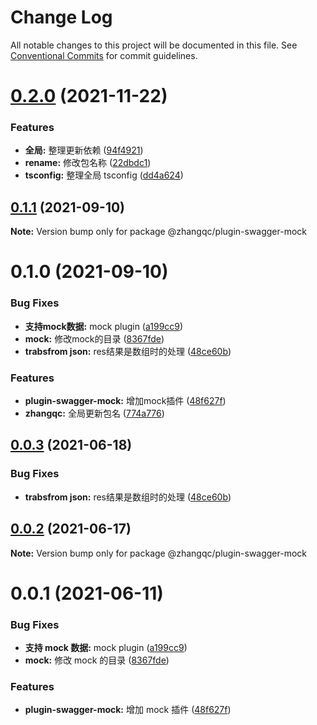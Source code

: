 # Change Log

All notable changes to this project will be documented in this file.
See [Conventional Commits](https://conventionalcommits.org) for commit guidelines.

# [0.2.0](https://github.com/kkaaddff/moon-private/compare/@zhangqc/plugin-swagger-mock@0.1.1...@zhangqc/plugin-swagger-mock@0.2.0) (2021-11-22)


### Features

* **全局:** 整理更新依赖 ([94f4921](https://github.com/kkaaddff/moon-private/commit/94f4921249790f0eb80de0923422704f99ca4377))
* **rename:** 修改包名称 ([22dbdc1](https://github.com/kkaaddff/moon-private/commit/22dbdc1c845efd54035f69a760b7a7c7cfc07fc9))
* **tsconfig:** 整理全局 tsconfig ([dd4a624](https://github.com/kkaaddff/moon-private/commit/dd4a624538ed2e4324287d99671ca2470c23c5cd))





## [0.1.1](https://github.com/kkaaddff/moon-private/compare/@zhangqc/plugin-swagger-mock@0.1.0...@zhangqc/plugin-swagger-mock@0.1.1) (2021-09-10)

**Note:** Version bump only for package @zhangqc/plugin-swagger-mock





# 0.1.0 (2021-09-10)


### Bug Fixes

* **支持mock数据:** mock plugin ([a199cc9](https://github.com/kkaaddff/moon-private/commit/a199cc965c148c97c31d8a06d03ab9a50e08646b))
* **mock:** 修改mock的目录 ([8367fde](https://github.com/kkaaddff/moon-private/commit/8367fdeec5cd77abbb094acb755fd234d4b659ad))
* **trabsfrom json:** res结果是数组时的处理 ([48ce60b](https://github.com/kkaaddff/moon-private/commit/48ce60b5207a76300d944c1f625a0866ca09ef8e))


### Features

* **plugin-swagger-mock:** 增加mock插件 ([48f627f](https://github.com/kkaaddff/moon-private/commit/48f627fe7c19b9831b492c33bbbe14ff2e46f518))
* **zhangqc:** 全局更新包名 ([774a776](https://github.com/kkaaddff/moon-private/commit/774a7768545ace36515d355b47bce97b5205bc65))





## [0.0.3](https://github.com/kkaaddff/moon-private/compare/@zhangqc/plugin-swagger-mock@0.0.2...@zhangqc/plugin-swagger-mock@0.0.3) (2021-06-18)


### Bug Fixes

* **trabsfrom json:** res结果是数组时的处理 ([48ce60b](https://github.com/kkaaddff/moon-private/commit/48ce60b5207a76300d944c1f625a0866ca09ef8e))





## [0.0.2](https://github.com/kkaaddff/moon-private/compare/@zhangqc/plugin-swagger-mock@0.1.0...@zhangqc/plugin-swagger-mock@0.0.2) (2021-06-17)

**Note:** Version bump only for package @zhangqc/plugin-swagger-mock





# 0.0.1 (2021-06-11)

### Bug Fixes

- **支持 mock 数据:** mock plugin ([a199cc9](https://github.com/kkaaddff/moon-private/commit/a199cc965c148c97c31d8a06d03ab9a50e08646b))
- **mock:** 修改 mock 的目录 ([8367fde](https://github.com/kkaaddff/moon-private/commit/8367fdeec5cd77abbb094acb755fd234d4b659ad))

### Features

- **plugin-swagger-mock:** 增加 mock 插件 ([48f627f](https://github.com/kkaaddff/moon-private/commit/48f627fe7c19b9831b492c33bbbe14ff2e46f518))
